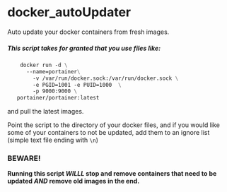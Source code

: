 # docker_autoUpdater
Auto update your docker containers from fresh images.

##### This script takes for granted that you use files like:

```Dockerfile
    docker run -d \
      --name=portainer\
        -v /var/run/docker.sock:/var/run/docker.sock \
        -e PGID=1001 -e PUID=1000  \
        -p 9000:9000 \
   portainer/portainer:latest   
```
and pull the latest images.

Point the script to the directory of your docker files, and if you would like some of your containers to not be updated, add them to an ignore list (simple text file ending with `\n`)

### BEWARE!
**Running this script _WILLL_ stop and remove containers that need to be updated _AND_ remove old images in the end.**
